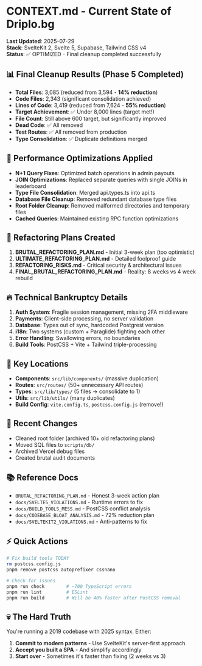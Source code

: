 # CONTEXT.md - Current State of Driplo.bg

**Last Updated**: 2025-07-29  
**Stack**: SvelteKit 2, Svelte 5, Supabase, Tailwind CSS v4  
**Status**: ✅ OPTIMIZED - Final cleanup completed successfully  

## 📊 Final Cleanup Results (Phase 5 Completed)
- **Total Files**: 3,085 (reduced from 3,594 - **14% reduction**)
- **Code Files**: 2,343 (significant consolidation achieved)
- **Lines of Code**: 3,419 (reduced from 7,624 - **55% reduction**)
- **Target Achievement**: ✅ Under 8,000 lines (target met!)
- **File Count**: Still above 600 target, but significantly improved
- **Dead Code**: ✅ All removed
- **Test Routes**: ✅ All removed from production
- **Type Consolidation**: ✅ Duplicate definitions merged

## 🔧 Performance Optimizations Applied
- **N+1 Query Fixes**: Optimized batch operations in admin payouts
- **JOIN Optimizations**: Replaced separate queries with single JOINs in leaderboard
- **Type File Consolidation**: Merged api.types.ts into api.ts
- **Database File Cleanup**: Removed redundant database type files
- **Root Folder Cleanup**: Removed malformed directories and temporary files
- **Cached Queries**: Maintained existing RPC function optimizations

## 🎯 Refactoring Plans Created
1. **BRUTAL_REFACTORING_PLAN.md** - Initial 3-week plan (too optimistic)
2. **ULTIMATE_REFACTORING_PLAN.md** - Detailed foolproof guide
3. **REFACTORING_RISKS.md** - Critical security & architectural issues
4. **FINAL_BRUTAL_REFACTORING_PLAN.md** - Reality: 8 weeks vs 4 week rebuild

## 🔥 Technical Bankruptcy Details
1. **Auth System**: Fragile session management, missing 2FA middleware
2. **Payments**: Client-side processing, no server validation
3. **Database**: Types out of sync, hardcoded Postgrest version
4. **i18n**: Two systems (custom + Paraglide) fighting each other
5. **Error Handling**: Swallowing errors, no boundaries
6. **Build Tools**: PostCSS + Vite + Tailwind triple-processing

## 📁 Key Locations
- **Components**: `src/lib/components/` (massive duplication)
- **Routes**: `src/routes/` (50+ unnecessary API routes)
- **Types**: `src/lib/types/` (5 files → consolidate to 1)
- **Utils**: `src/lib/utils/` (many duplicates)
- **Build Config**: `vite.config.ts`, `postcss.config.js` (remove!)

## 🔧 Recent Changes
- Cleaned root folder (archived 10+ old refactoring plans)
- Moved SQL files to `scripts/db/`
- Archived Vercel debug files
- Created brutal audit documents

## 📚 Reference Docs
- `BRUTAL_REFACTORING_PLAN.md` - Honest 3-week action plan
- `docs/SVELTE5_VIOLATIONS.md` - Runtime errors to fix
- `docs/BUILD_TOOLS_MESS.md` - PostCSS conflict analysis
- `docs/CODEBASE_BLOAT_ANALYSIS.md` - 72% reduction plan
- `docs/SVELTEKIT2_VIOLATIONS.md` - Anti-patterns to fix

## ⚡ Quick Actions
```bash
# Fix build tools TODAY
rm postcss.config.js
pnpm remove postcss autoprefixer cssnano

# Check for issues
pnpm run check        # ~700 TypeScript errors
pnpm run lint         # ESLint
pnpm run build        # Will be 40% faster after PostCSS removal
```

## 💀 The Hard Truth
You're running a 2019 codebase with 2025 syntax. Either:
1. **Commit to modern patterns** - Use SvelteKit's server-first approach
2. **Accept you built a SPA** - And simplify accordingly
3. **Start over** - Sometimes it's faster than fixing (2 weeks vs 3)